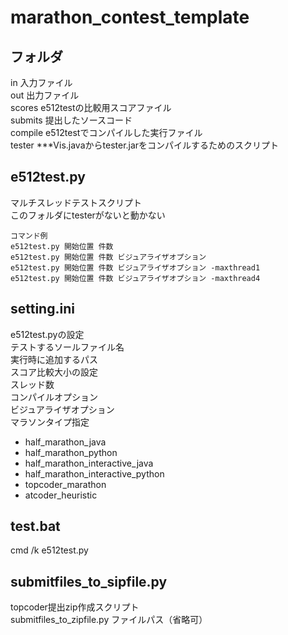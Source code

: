# marathon_contest_template  
## フォルダ  
in 入力ファイル  
out 出力ファイル  
scores e512testの比較用スコアファイル  
submits 提出したソースコード  
compile e512testでコンパイルした実行ファイル  
tester ***Vis.javaからtester.jarをコンパイルするためのスクリプト  
## e512test.py  
マルチスレッドテストスクリプト  
このフォルダにtesterがないと動かない  
```
コマンド例
e512test.py 開始位置 件数  
e512test.py 開始位置 件数 ビジュアライザオプション
e512test.py 開始位置 件数 ビジュアライザオプション -maxthread1  
e512test.py 開始位置 件数 ビジュアライザオプション -maxthread4  
```

## setting.ini  
e512test.pyの設定  
テストするソールファイル名  
実行時に追加するパス  
スコア比較大小の設定  
スレッド数  
コンパイルオプション  
ビジュアライザオプション  
マラソンタイプ指定
- half_marathon_java
- half_marathon_python
- half_marathon_interactive_java
- half_marathon_interactive_python
- topcoder_marathon
- atcoder_heuristic

## test.bat
cmd /k e512test.py  
## submitfiles_to_sipfile.py
topcoder提出zip作成スクリプト  
submitfiles_to_zipfile.py ファイルパス（省略可）  
